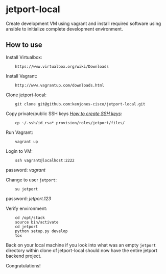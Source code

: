 # jetport-local

Create development VM using vagrant and install required software using ansible to initialize complete development environment.


## How to use

Install Virtualbox:

        https://www.virtualbox.org/wiki/Downloads


Install Vagrant:

        http://www.vagrantup.com/downloads.html


Clone jetport-local:

        git clone git@github.com:kenjones-cisco/jetport-local.git


Copy private/public SSH keys [*How to create SSH keys*](https://help.github.com/articles/generating-ssh-keys):

        cp ~/.ssh/id_rsa* provision/roles/jetport/files/




Run Vagrant:

        vagrant up


Login to VM:

        ssh vagrant@localhost:2222

password: *vagrant*


Change to user `jetport`:

        su jetport

password: *jetport.123*


Verify environment:

        cd /opt/stack
        source bin/activate
        cd jetport
        python setup.py develop
        tox

Back on your local machine if you look into what was an empty `jetport` directory within clone of jetport-local
should now have the entire jetport backend project.

Congratulations!



